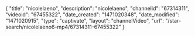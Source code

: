 {
    "title": "nicolelaeno",
    "description": "nicolelaeno",
    "channelid": "67314311",
    "videoid": "67455322",
    "date_created": "1471020348",
    "date_modified": "1471020915",
    "type": "captivate",
    "layout": "channelVideo",
    "url": "\/star-search\/nicolelaeno6-mp4\/67314311-67455322"
}